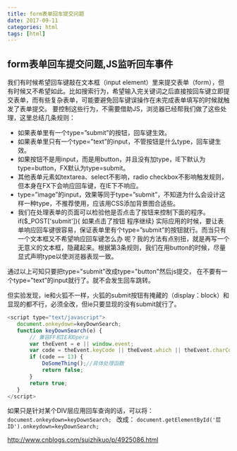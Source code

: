 ```yaml
---
title: form表单回车提交问题
date: 2017-09-11
categories: html
tags: [html]
---
```


## form表单回车提交问题,JS监听回车事件

我们有时候希望回车键敲在文本框（input element）里来提交表单（form），但有时候又不希望如此。比如搜索行为，希望输入完关键词之后直接按回车键立即提交表单，而有些复杂表单，可能要避免回车键误操作在未完成表单填写的时候就触发了表单提交。 
要控制这些行为，不需要借助JS，浏览器已经帮我们做了这些处理，这里总结几条规则： 
- 如果表单里有一个type=”submit”的按钮，回车键生效。 
- 如果表单里只有一个type=”text”的input，不管按钮是什么type，回车键生效。 
- 如果按钮不是用input，而是用button，并且没有加type，IE下默认为type=button，FX默认为type=submit。 
- 其他表单元素如textarea、select不影响，radio checkbox不影响触发规则，但本身在FX下会响应回车键，在IE下不响应。 
- type=”image”的input，效果等同于type=”submit”，不知道为什么会设计这样一种type，不推荐使用，应该用CSS添加背景图合适些。 
- 我们在处理表单的页面可以检验他是否点击了按钮来控制下面的程序。if($_POST['submit']){ 如果点击了按钮 程序继续} 
  实际应用的时候，要让表单响应回车键很容易，保证表单里有个type=”submit”的按钮就行。而当只有一个文本框又不希望响应回车键怎么办 呢？我的方法有点别扭，就是再写一个无意义的文本框，隐藏起来。根据第3条规则，我们在用button的时候，尽量显式声明type以使浏览器表现一致。 

通过以上可知只要把type="submit"改成type="button"然后js提交， 在不要有一个type=”text”的input就行了。就不会发生回车跳转。 

但实验发现，ie和火狐不一样，火狐的submit按钮有掩藏的（display：block）和显现的都不行，必须全改，但ie只要显现的没有submit就行了。



 ```js
<script type="text/javascript">   
    document.onkeydown=keyDownSearch; 
    function keyDownSearch(e) {  
        // 兼容FF和IE和Opera  
        var theEvent = e || window.event;  
        var code = theEvent.keyCode || theEvent.which || theEvent.charCode;  
        if (code == 13) {   
            DoSomeThing();//具体处理函数  
            return false;  
        }  
        return true;  
    } 
</script>
 ```

如果只是针对某个DIV层应用回车查询的话，可以将： 
`document.onkeydown=keyDownSearch; `
改成： 
`document.getElementById('层ID').onkeydown=keyDownSearch; `

http://www.cnblogs.com/suizhikuo/p/4925086.html
